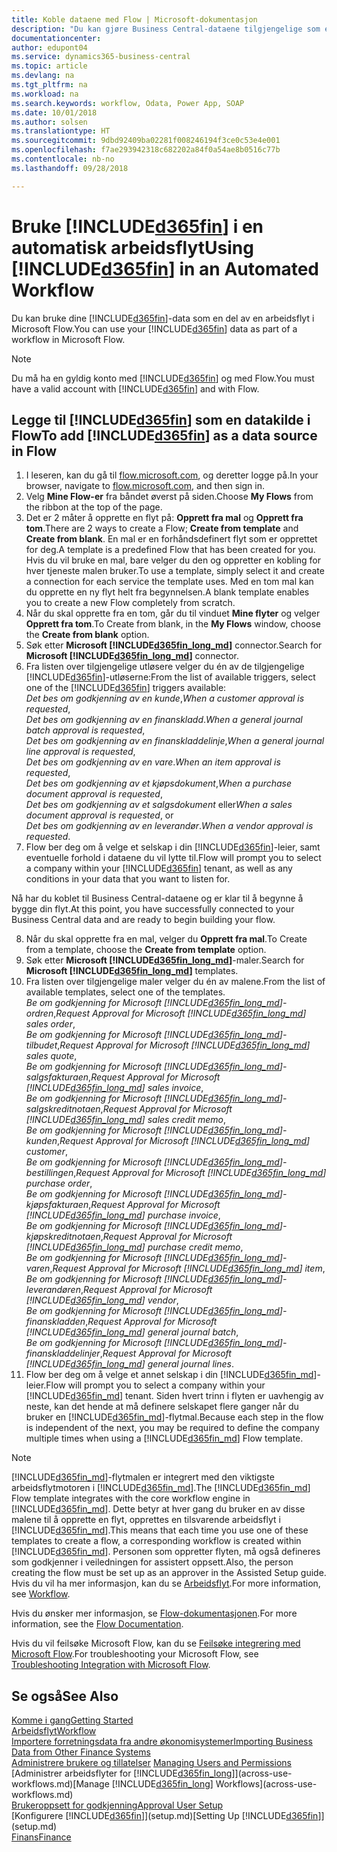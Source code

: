 ```yaml
---
title: Koble dataene med Flow | Microsoft-dokumentasjon
description: "Du kan gjøre Business Central-dataene tilgjengelige som en datakilde og angi en OData-URL-adresse til webtjenestene dine for å utvikle automatisk arbeidsflyt."
documentationcenter: 
author: edupont04
ms.service: dynamics365-business-central
ms.topic: article
ms.devlang: na
ms.tgt_pltfrm: na
ms.workload: na
ms.search.keywords: workflow, Odata, Power App, SOAP
ms.date: 10/01/2018
ms.author: solsen
ms.translationtype: HT
ms.sourcegitcommit: 9dbd92409ba02281f008246194f3ce0c53e4e001
ms.openlocfilehash: f7ae293942318c682202a84f0a54ae8b0516c77b
ms.contentlocale: nb-no
ms.lasthandoff: 09/28/2018

---
```

# <a name="using-included365finincludesd365finmdmd-in-an-automated-workflow"></a><span data-ttu-id="757e9-103">Bruke [!INCLUDE[d365fin](includes/d365fin_md.md)] i en automatisk arbeidsflyt</span><span class="sxs-lookup"><span data-stu-id="757e9-103">Using [!INCLUDE[d365fin](includes/d365fin_md.md)] in an Automated Workflow</span></span>
<span data-ttu-id="757e9-104">Du kan bruke dine [!INCLUDE[d365fin](includes/d365fin_md.md)]-data som en del av en arbeidsflyt i Microsoft Flow.</span><span class="sxs-lookup"><span data-stu-id="757e9-104">You can use your [!INCLUDE[d365fin](includes/d365fin_md.md)] data as part of a workflow in Microsoft Flow.</span></span>  

> [!NOTE]  
>   <span data-ttu-id="757e9-105">Du må ha en gyldig konto med [!INCLUDE[d365fin](includes/d365fin_md.md)] og med Flow.</span><span class="sxs-lookup"><span data-stu-id="757e9-105">You must have a valid account with [!INCLUDE[d365fin](includes/d365fin_md.md)] and with Flow.</span></span>  

## <a name="to-add-included365finincludesd365finmdmd-as-a-data-source-in-flow"></a><span data-ttu-id="757e9-106">Legge til [!INCLUDE[d365fin](includes/d365fin_md.md)] som en datakilde i Flow</span><span class="sxs-lookup"><span data-stu-id="757e9-106">To add [!INCLUDE[d365fin](includes/d365fin_md.md)] as a data source in Flow</span></span>
1. <span data-ttu-id="757e9-107">I leseren, kan du gå til [flow.microsoft.com](https://flow.microsoft.com/en-us/), og deretter logge på.</span><span class="sxs-lookup"><span data-stu-id="757e9-107">In your browser, navigate to [flow.microsoft.com](https://flow.microsoft.com/en-us/), and then sign in.</span></span>
2. <span data-ttu-id="757e9-108">Velg **Mine Flow-er** fra båndet øverst på siden.</span><span class="sxs-lookup"><span data-stu-id="757e9-108">Choose **My Flows** from the ribbon at the top of the page.</span></span>
3. <span data-ttu-id="757e9-109">Det er 2 måter å opprette en flyt på: **Opprett fra mal** og **Opprett fra tom**.</span><span class="sxs-lookup"><span data-stu-id="757e9-109">There are 2 ways to create a Flow; **Create from template** and **Create from blank**.</span></span> <span data-ttu-id="757e9-110">En mal er en forhåndsdefinert flyt som er opprettet for deg.</span><span class="sxs-lookup"><span data-stu-id="757e9-110">A template is a predefined Flow that has been created for you.</span></span>  <span data-ttu-id="757e9-111">Hvis du vil bruke en mal, bare velger du den og oppretter en kobling for hver tjeneste malen bruker.</span><span class="sxs-lookup"><span data-stu-id="757e9-111">To use a template, simply select it and create a connection for each service the template uses.</span></span> <span data-ttu-id="757e9-112">Med en tom mal kan du opprette en ny flyt helt fra begynnelsen.</span><span class="sxs-lookup"><span data-stu-id="757e9-112">A blank template enables you to create a new Flow completely from scratch.</span></span>
4. <span data-ttu-id="757e9-113">Når du skal opprette fra en tom, går du til vinduet **Mine flyter** og velger **Opprett fra tom**.</span><span class="sxs-lookup"><span data-stu-id="757e9-113">To Create from blank, in the **My Flows** window, choose the **Create from blank** option.</span></span>
5. <span data-ttu-id="757e9-114">Søk etter **Microsoft [!INCLUDE[d365fin_long_md](includes/d365fin_long_md.md)]** connector.</span><span class="sxs-lookup"><span data-stu-id="757e9-114">Search for **Microsoft [!INCLUDE[d365fin_long_md](includes/d365fin_long_md.md)]** connector.</span></span>
6. <span data-ttu-id="757e9-115">Fra listen over tilgjengelige utløsere velger du én av de tilgjengelige [!INCLUDE[d365fin](includes/d365fin_md.md)]-utløserne:</span><span class="sxs-lookup"><span data-stu-id="757e9-115">From the list of available triggers, select one of the [!INCLUDE[d365fin](includes/d365fin_md.md)] triggers available:</span></span>  
    <span data-ttu-id="757e9-116">*Det bes om godkjenning av en kunde*,</span><span class="sxs-lookup"><span data-stu-id="757e9-116">*When a customer approval is requested*,</span></span>  
    <span data-ttu-id="757e9-117">*Det bes om godkjenning av en finanskladd*.</span><span class="sxs-lookup"><span data-stu-id="757e9-117">*When a general journal batch approval is requested*,</span></span>  
    <span data-ttu-id="757e9-118">*Det bes om godkjenning av en finanskladdelinje*,</span><span class="sxs-lookup"><span data-stu-id="757e9-118">*When a general journal line approval is requested*,</span></span>  
    <span data-ttu-id="757e9-119">*Det bes om godkjenning av en vare*.</span><span class="sxs-lookup"><span data-stu-id="757e9-119">*When an item approval is requested*,</span></span>  
    <span data-ttu-id="757e9-120">*Det bes om godkjenning av et kjøpsdokument*,</span><span class="sxs-lookup"><span data-stu-id="757e9-120">*When a purchase document approval is requested*,</span></span>  
    <span data-ttu-id="757e9-121">*Det bes om godkjenning av et salgsdokument* eller</span><span class="sxs-lookup"><span data-stu-id="757e9-121">*When a sales document approval is requested*, or</span></span>  
    <span data-ttu-id="757e9-122">*Det bes om godkjenning av en leverandør*.</span><span class="sxs-lookup"><span data-stu-id="757e9-122">*When a vendor approval is requested*.</span></span>
7. <span data-ttu-id="757e9-123">Flow ber deg om å velge et selskap i din [!INCLUDE[d365fin](includes/d365fin_md.md)]-leier, samt eventuelle forhold i dataene du vil lytte til.</span><span class="sxs-lookup"><span data-stu-id="757e9-123">Flow will prompt you to select a company within your [!INCLUDE[d365fin](includes/d365fin_md.md)] tenant, as well as any conditions in your data that you want to listen for.</span></span>

<span data-ttu-id="757e9-124">Nå har du koblet til Business Central-dataene og er klar til å begynne å bygge din flyt.</span><span class="sxs-lookup"><span data-stu-id="757e9-124">At this point, you have successfully connected to your Business Central data and are ready to begin building your flow.</span></span>

8. <span data-ttu-id="757e9-125">Når du skal opprette fra en mal, velger du **Opprett fra mal**.</span><span class="sxs-lookup"><span data-stu-id="757e9-125">To Create from a template, choose the **Create from template** option.</span></span>
9. <span data-ttu-id="757e9-126">Søk etter **Microsoft [!INCLUDE[d365fin_long_md](includes/d365fin_long_md.md)]**-maler.</span><span class="sxs-lookup"><span data-stu-id="757e9-126">Search for **Microsoft [!INCLUDE[d365fin_long_md](includes/d365fin_long_md.md)]** templates.</span></span>
10. <span data-ttu-id="757e9-127">Fra listen over tilgjengelige maler velger du én av malene.</span><span class="sxs-lookup"><span data-stu-id="757e9-127">From the list of available templates, select one of the templates.</span></span>  
    <span data-ttu-id="757e9-128">*Be om godkjenning for Microsoft [!INCLUDE[d365fin_long_md](includes/d365fin_long_md.md)]-ordren*,</span><span class="sxs-lookup"><span data-stu-id="757e9-128">*Request Approval for Microsoft [!INCLUDE[d365fin_long_md](includes/d365fin_long_md.md)] sales order*,</span></span>  
    <span data-ttu-id="757e9-129">*Be om godkjenning for Microsoft [!INCLUDE[d365fin_long_md](includes/d365fin_long_md.md)]-tilbudet*,</span><span class="sxs-lookup"><span data-stu-id="757e9-129">*Request Approval for Microsoft [!INCLUDE[d365fin_long_md](includes/d365fin_long_md.md)] sales quote*,</span></span>  
    <span data-ttu-id="757e9-130">*Be om godkjenning for Microsoft [!INCLUDE[d365fin_long_md](includes/d365fin_long_md.md)]-salgsfakturaen*,</span><span class="sxs-lookup"><span data-stu-id="757e9-130">*Request Approval for Microsoft [!INCLUDE[d365fin_long_md](includes/d365fin_long_md.md)] sales invoice*,</span></span>  
    <span data-ttu-id="757e9-131">*Be om godkjenning for Microsoft [!INCLUDE[d365fin_long_md](includes/d365fin_long_md.md)]-salgskreditnotaen*,</span><span class="sxs-lookup"><span data-stu-id="757e9-131">*Request Approval for Microsoft [!INCLUDE[d365fin_long_md](includes/d365fin_long_md.md)] sales credit memo*,</span></span>  
    <span data-ttu-id="757e9-132">*Be om godkjenning for Microsoft [!INCLUDE[d365fin_long_md](includes/d365fin_long_md.md)]-kunden*,</span><span class="sxs-lookup"><span data-stu-id="757e9-132">*Request Approval for Microsoft [!INCLUDE[d365fin_long_md](includes/d365fin_long_md.md)] customer*,</span></span>  
    <span data-ttu-id="757e9-133">*Be om godkjenning for Microsoft [!INCLUDE[d365fin_long_md](includes/d365fin_long_md.md)]-bestillingen*,</span><span class="sxs-lookup"><span data-stu-id="757e9-133">*Request Approval for Microsoft [!INCLUDE[d365fin_long_md](includes/d365fin_long_md.md)] purchase order*,</span></span>  
    <span data-ttu-id="757e9-134">*Be om godkjenning for Microsoft [!INCLUDE[d365fin_long_md](includes/d365fin_long_md.md)]-kjøpsfakturaen*,</span><span class="sxs-lookup"><span data-stu-id="757e9-134">*Request Approval for Microsoft [!INCLUDE[d365fin_long_md](includes/d365fin_long_md.md)] purchase invoice*,</span></span>  
    <span data-ttu-id="757e9-135">*Be om godkjenning for Microsoft [!INCLUDE[d365fin_long_md](includes/d365fin_long_md.md)]-kjøpskreditnotaen*,</span><span class="sxs-lookup"><span data-stu-id="757e9-135">*Request Approval for Microsoft [!INCLUDE[d365fin_long_md](includes/d365fin_long_md.md)] purchase credit memo*,</span></span>  
    <span data-ttu-id="757e9-136">*Be om godkjenning for Microsoft [!INCLUDE[d365fin_long_md](includes/d365fin_long_md.md)]-varen*,</span><span class="sxs-lookup"><span data-stu-id="757e9-136">*Request Approval for Microsoft [!INCLUDE[d365fin_long_md](includes/d365fin_long_md.md)] item*,</span></span>  
    <span data-ttu-id="757e9-137">*Be om godkjenning for Microsoft [!INCLUDE[d365fin_long_md](includes/d365fin_long_md.md)]-leverandøren*,</span><span class="sxs-lookup"><span data-stu-id="757e9-137">*Request Approval for Microsoft [!INCLUDE[d365fin_long_md](includes/d365fin_long_md.md)] vendor*,</span></span>  
    <span data-ttu-id="757e9-138">*Be om godkjenning for Microsoft [!INCLUDE[d365fin_long_md](includes/d365fin_long_md.md)]-finanskladden*,</span><span class="sxs-lookup"><span data-stu-id="757e9-138">*Request Approval for Microsoft [!INCLUDE[d365fin_long_md](includes/d365fin_long_md.md)] general journal batch*,</span></span>  
    <span data-ttu-id="757e9-139">*Be om godkjenning for Microsoft [!INCLUDE[d365fin_long_md](includes/d365fin_long_md.md)]-finanskladdelinjer*,</span><span class="sxs-lookup"><span data-stu-id="757e9-139">*Request Approval for Microsoft [!INCLUDE[d365fin_long_md](includes/d365fin_long_md.md)] general journal lines*.</span></span>  
11. <span data-ttu-id="757e9-140">Flow ber deg om å velge et annet selskap i din [!INCLUDE[d365fin_md](includes/d365fin_md.md)]-leier.</span><span class="sxs-lookup"><span data-stu-id="757e9-140">Flow will prompt you to select a company within your [!INCLUDE[d365fin_md](includes/d365fin_md.md)] tenant.</span></span> <span data-ttu-id="757e9-141">Siden hvert trinn i flyten er uavhengig av neste, kan det hende at må definere selskapet flere ganger når du bruker en [!INCLUDE[d365fin_md](includes/d365fin_md.md)]-flytmal.</span><span class="sxs-lookup"><span data-stu-id="757e9-141">Because each step in the flow is independent of the next, you may be required to define the company multiple times when using a [!INCLUDE[d365fin_md](includes/d365fin_md.md)] Flow template.</span></span>

> [!NOTE]  
> <span data-ttu-id="757e9-142">[!INCLUDE[d365fin_md](includes/d365fin_md.md)]-flytmalen er integrert med den viktigste arbeidsflytmotoren i [!INCLUDE[d365fin_md](includes/d365fin_md.md)].</span><span class="sxs-lookup"><span data-stu-id="757e9-142">The [!INCLUDE[d365fin_md](includes/d365fin_md.md)] Flow template integrates with the core workflow engine in [!INCLUDE[d365fin_md](includes/d365fin_md.md)].</span></span> <span data-ttu-id="757e9-143">Dette betyr at hver gang du bruker en av disse malene til å opprette en flyt, opprettes en tilsvarende arbeidsflyt i [!INCLUDE[d365fin_md](includes/d365fin_md.md)].</span><span class="sxs-lookup"><span data-stu-id="757e9-143">This means that each time you use one of these templates to create a flow, a corresponding workflow is created within [!INCLUDE[d365fin_md](includes/d365fin_md.md)].</span></span> <span data-ttu-id="757e9-144">Personen som oppretter flyten, må også defineres som godkjenner i veiledningen for assistert oppsett.</span><span class="sxs-lookup"><span data-stu-id="757e9-144">Also, the person creating the flow must be set up as an approver in the Assisted Setup guide.</span></span> <span data-ttu-id="757e9-145">Hvis du vil ha mer informasjon, kan du se [Arbeidsflyt](across-workflow.md).</span><span class="sxs-lookup"><span data-stu-id="757e9-145">For more information, see [Workflow](across-workflow.md).</span></span>

<span data-ttu-id="757e9-146">Hvis du ønsker mer informasjon, se [Flow-dokumentasjonen](https://docs.microsoft.com/en-us/flow/getting-started).</span><span class="sxs-lookup"><span data-stu-id="757e9-146">For more information, see the [Flow Documentation](https://docs.microsoft.com/en-us/flow/getting-started).</span></span>

<span data-ttu-id="757e9-147">Hvis du vil feilsøke Microsoft Flow, kan du se [Feilsøke integrering med Microsoft Flow](across-troubleshooting-how-use-financials-data-source-flow.md).</span><span class="sxs-lookup"><span data-stu-id="757e9-147">For troubleshooting your Microsoft Flow, see [Troubleshooting Integration with Microsoft Flow](across-troubleshooting-how-use-financials-data-source-flow.md).</span></span>

## <a name="see-also"></a><span data-ttu-id="757e9-148">Se også</span><span class="sxs-lookup"><span data-stu-id="757e9-148">See Also</span></span>
[<span data-ttu-id="757e9-149">Komme i gang</span><span class="sxs-lookup"><span data-stu-id="757e9-149">Getting Started</span></span>](product-get-started.md)  
[<span data-ttu-id="757e9-150">Arbeidsflyt</span><span class="sxs-lookup"><span data-stu-id="757e9-150">Workflow</span></span>](across-workflow.md)  
[<span data-ttu-id="757e9-151">Importere forretningsdata fra andre økonomisystemer</span><span class="sxs-lookup"><span data-stu-id="757e9-151">Importing Business Data from Other Finance Systems</span></span>](across-import-data-configuration-packages.md)  
<span data-ttu-id="757e9-152">[Administrere brukere og tillatelser](ui-how-users-permissions.md) </span><span class="sxs-lookup"><span data-stu-id="757e9-152">[Managing Users and Permissions](ui-how-users-permissions.md) </span></span>  
<span data-ttu-id="757e9-153">[Administrer arbeidsflyter for [!INCLUDE[d365fin_long](includes/d365fin_long_md.md)]](across-use-workflows.md)</span><span class="sxs-lookup"><span data-stu-id="757e9-153">[Manage [!INCLUDE[d365fin_long](includes/d365fin_long_md.md)] Workflows](across-use-workflows.md)</span></span>  
[<span data-ttu-id="757e9-154">Brukeroppsett for godkjenning</span><span class="sxs-lookup"><span data-stu-id="757e9-154">Approval User Setup</span></span>](across-how-to-set-up-approval-users.md)  
<span data-ttu-id="757e9-155">[Konfigurere [!INCLUDE[d365fin](includes/d365fin_md.md)]](setup.md)</span><span class="sxs-lookup"><span data-stu-id="757e9-155">[Setting Up [!INCLUDE[d365fin](includes/d365fin_md.md)]](setup.md)</span></span>  
[<span data-ttu-id="757e9-156">Finans</span><span class="sxs-lookup"><span data-stu-id="757e9-156">Finance</span></span>](finance.md)  

